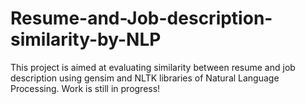 # Resume-and-Job-description-similarity-by-NLP
This project is aimed at evaluating similarity between resume and job description using gensim and NLTK libraries of Natural Language Processing.
Work is still in progress!
